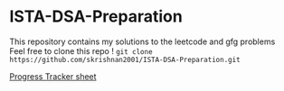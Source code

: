 # ISTA-DSA-Preparation
This repository contains my solutions to the leetcode and gfg problems 
<br/>
Feel free to clone this repo ! `git clone https://github.com/skrishnan2001/ISTA-DSA-Preparation.git`

<a href="https://docs.google.com/spreadsheets/d/1qbSi47PczC8N5BZj8oNMCey64sn-9pypl8l3IywCmzg/edit?usp=sharing">Progress Tracker sheet</a>
